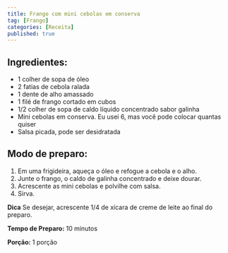 ```yaml
---
title: Frango com mini cebolas em conserva
tag: [Frango]
categories: [Receita]
published: true
---
```


## Ingredientes:

- 1 colher de sopa de óleo
- 2 fatias de cebola ralada
- 1 dente de alho amassado
- 1 filé de frango cortado em cubos
- 1/2 colher de sopa de caldo líquido concentrado sabor galinha
- Mini cebolas em conserva. Eu usei 6, mas você pode colocar quantas quiser
- Salsa picada, pode ser desidratada

## Modo de preparo:

1. Em uma frigideira, aqueça o óleo e refogue a cebola e o alho.
1. Junte o frango, o caldo de galinha concentrado e deixe dourar. 
1. Acrescente as mini cebolas e polvilhe com salsa. 
1. Sirva.

**Dica**
    Se desejar, acrescente 1/4 de xícara de creme de leite ao final do preparo.

**Tempo de Preparo:** 10 minutos

**Porção:** 1 porção
